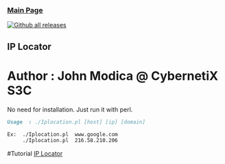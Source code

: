 ### [Main Page](https://CybernetiX-S3C.GitHub.io)
[![Github all releases](https://img.shields.io/github/downloads/Naereen/StrapDown.js/total.svg)](https://GitHub.com/Naereen/StrapDown.js/releases/)

## IP Locator
# Author : John Modica @ CybernetiX S3C

No need for installation. Just run it with perl.
```markdown
Usage  : ./Iplocation.pl [host] [ip] [domain] 

Ex:  ./Iplocation.pl  www.google.com 
     ./Iplocation.pl  216.58.210.206
 ```

#Tutorial
[IP Locator](https://www.youtube.com/watch?v=6ETpwk3wsl0)
